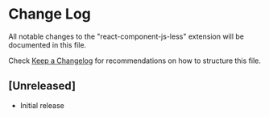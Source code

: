 # Change Log

All notable changes to the "react-component-js-less" extension will be documented in this file.

Check [Keep a Changelog](http://keepachangelog.com/) for recommendations on how to structure this file.

## [Unreleased]

- Initial release